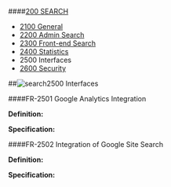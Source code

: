 ####[200 SEARCH](https://github.com/massiveart/sulu-docs/tree/master/system-requirements/200-search "200 SEARCH")

* [2100 General](https://github.com/massiveart/sulu-docs/tree/master/system-requirements/200-search/2100_general.md "2100 General")
* [2200 Admin Search](https://github.com/massiveart/sulu-docs/tree/master/system-requirements/200-search/2200_general.md "2200 Admin Search")
* [2300 Front-end Search](https://github.com/massiveart/sulu-docs/tree/master/system-requirements/200-search/2300_general.md "2300 Front-end Search")
* [2400 Statistics](https://github.com/massiveart/sulu-docs/tree/master/system-requirements/200-search/2400_statistics.md "2400 Statistics")
* 2500 Interfaces
* [2600 Security](https://github.com/massiveart/sulu-docs/tree/master/system-requirements/200-search/2600_security.md "2600 Security")


##![search](https://raw.github.com/massiveart/sulu-docs/master/system-requirements/images/search.png)2500 Interfaces

####FR-2501 Google Analytics Integration

**Definition:**

**Specification:**

####FR-2502 Integration of Google Site Search

**Definition:**

**Specification:**